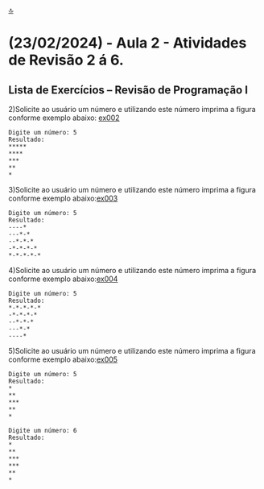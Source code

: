 [🔝](../README.md)

# (23/02/2024) - Aula 2 - Atividades de Revisão 2 á 6.

## Lista de Exercícios – Revisão de Programação I

2)Solicite ao usuário um número e utilizando este número imprima a figura conforme exemplo abaixo: [ex002](ex002/main.c)

```TEXT
Digite um número: 5 
Resultado: 
***** 
**** 
*** 
** 
* 
```

3)Solicite ao usuário um número e utilizando este número imprima a figura conforme exemplo abaixo:[ex003](ex003/main.c)

```TEXT
Digite um número: 5 
Resultado: 
----* 
---*-* 
--*-*-* 
-*-*-*-* 
*-*-*-*-*
```

4)Solicite ao usuário um número e utilizando este número imprima a figura conforme exemplo abaixo:[ex004](ex004/main.c)

```TEXT
Digite um número: 5 
Resultado: 
*-*-*-*-* 
-*-*-*-* 
--*-*-* 
---*-* 
----*
```

5)Solicite ao usuário um número e utilizando este número imprima a figura conforme exemplo abaixo:[ex005](ex005/main.c)

```TEXT
Digite um número: 5 
Resultado: 
* 
** 
*** 
** 
* 
```

```TEXT
Digite um número: 6 
Resultado: 
* 
** 
*** 
*** 
** 
* 
```